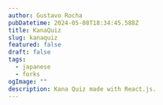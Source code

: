 ```yaml
---
author: Gustavo Rocha
pubDatetime: 2024-05-08T18:34:45.588Z
title: KanaQuiz
slug: kanaquiz
featured: false
draft: false
tags:
  - japanese
  - forks
ogImage: ""
description: Kana Quiz made with React.js.
---
```

